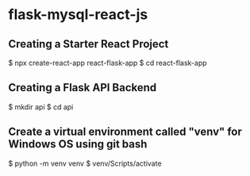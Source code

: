 # flask-mysql-react-js

## Creating a Starter React Project

$ npx create-react-app react-flask-app
$ cd react-flask-app

## Creating a Flask API Backend

$ mkdir api
$ cd api


## Create a virtual environment called "venv" for Windows OS using git bash

$ python -m venv venv
$ venv/Scripts/activate

